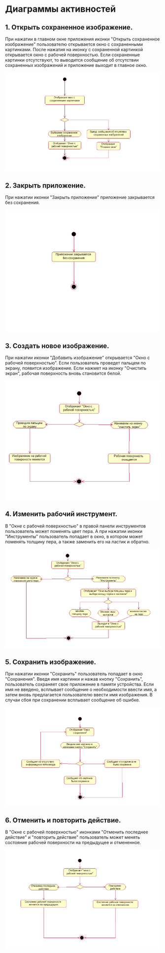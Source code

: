 # Диаграммы активностей
## 1. Открыть сохраненное изображение.
При нажатии в главном окне приложения иконки "Открыть сохраненное изображение" пользователю открывается окно с сохраненными картинками. После нажатия на иконку с сохраненной картинкой открывается окно с рабочей поверхностью. Если сохраненные картинки отсутствуют, то выводится сообщение об отсутствии сохраненных изображений и приложение выходит в главное окно.

![](diagramsImg/ActivityDownload.png)

## 2. Закрыть приложение.
При нажатии иконки "Закрыть приложение" приложение закрывается без сохранения.

![](diagramsImg/ActivityClose.png)

## 3. Создать новое изображение.
При нажатии иконки "Добавить изображение" открывается "Окно с рабочей поверхностью". Если пользователь проведет пальцем по экрану, появится изображение. Если нажмет на иконку "Очистить экран", рабочая поверхность вновь становится белой.

![](diagramsImg/ActivityNewImg.png)

## 4. Изменить рабочий инструмент.
В "Окне с рабочей поверхностью" в правой панели инструментов пользователь может поменять цвет пера. А при нажатии иконки "Инструменты" пользователь попадает в окно, в котором может поменять толщину пера, а также заменить его на ластик и обратно.

![](diagramsImg/ActivityChangeTool.png)

## 5. Сохранить изображение.
При нажатии иконки "Сохранить" пользователь попадает в окно "Сохранения". Введя имя картинки и нажав кнопку "Сохранить", пользователь сохраняет свое приложение в памяти устройства. Если имя не введено, всплывает сообщение о необходимости ввести имя, а затем вновь предлагается пользователю ввести имя изображения. В случаи сбоя при сохранении всплывает сообщение об ошибке.

![](diagramsImg/ActivitySave.png)

## 6. Отменить и повторить действие.
В "Окне с рабочей поверхностью" иконками "Отменить последнее действие" и "повторить действие" пользователь может менять состояние рабочей поверхности на предыдущее и отмененное.

![](diagramsImg/ActivityAct.png)
